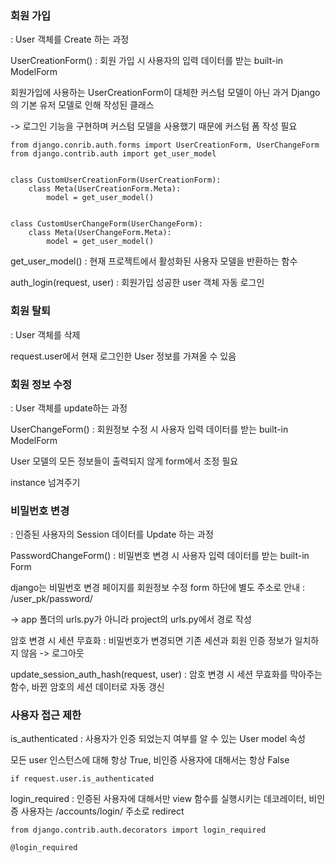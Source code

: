 ### 회원 가입

: User 객체를 Create 하는 과정 

UserCreationForm() : 회원 가입 시 사용자의 입력 데이터를 받는 built-in ModelForm 

회원가입에 사용하는 UserCreationForm이 대체한 커스텀 모델이 아닌 과거 Django의 기본 유저 모델로 인해 작성된 클래스

-> 로그인 기능을 구현하며 커스텀 모델을 사용했기 때문에 커스텀 폼 작성 필요


    from django.conrib.auth.forms import UserCreationForm, UserChangeForm
    from django.contrib.auth import get_user_model


    class CustomUserCreationForm(UserCreationForm):
        class Meta(UserCreationForm.Meta):
            model = get_user_model()


    class CustomUserChangeForm(UserChangeForm):
        class Meta(UserChangeForm.Meta):
            model = get_user_model()


get_user_model() : 현재 프로젝트에서 활성화된 사용자 모델을 반환하는 함수 

auth_login(request, user) : 회원가입 성공한 user 객체 자동 로그인 

### 회원 탈퇴

: User 객체를 삭제 

request.user에서 현재 로그인한 User 정보를 가져올 수 있음 


### 회원 정보 수정

: User 객체를 update하는 과정 

UserChangeForm() : 회원정보 수정 시 사용자 입력 데이터를 받는 built-in ModelForm 

User 모델의 모든 정보들이 출력되지 않게 form에서 조정 필요 

instance 넘겨주기

### 비밀번호 변경 

: 인증된 사용자의 Session 데이터를 Update 하는 과정 

PasswordChangeForm() : 비밀번호 변경 시 사용자 입력 데이터를 받는 built-in Form 

django는 비밀번호 변경 페이지를 회원정보 수정 form 하단에 별도 주소로 안내 : /user_pk/password/

-> app 폴더의 urls.py가 아니라 project의 urls.py에서 경로 작성 


암호 변경 시 세션 무효화 : 비밀번호가 변경되면 기존 세션과 회원 인증 정보가 일치하지 않음 -> 로그아웃

update_session_auth_hash(request, user) : 암호 변경 시 세션 무효화를 막아주는 함수, 바뀐 암호의 세션 데이터로 자동 갱신 


### 사용자 접근 제한

is_authenticated : 사용자가 인증 되었는지 여부를 알 수 있는 User model 속성

모든 user 인스턴스에 대해 항상 True, 비인증 사용자에 대해서는 항상 False 

    if request.user.is_authenticated 

login_required : 인증된 사용자에 대해서만 view 함수를 실행시키는 데코레이터, 비인증 사용자는 /accounts/login/ 주소로 redirect 

    from django.contrib.auth.decorators import login_required 

    @login_required 

